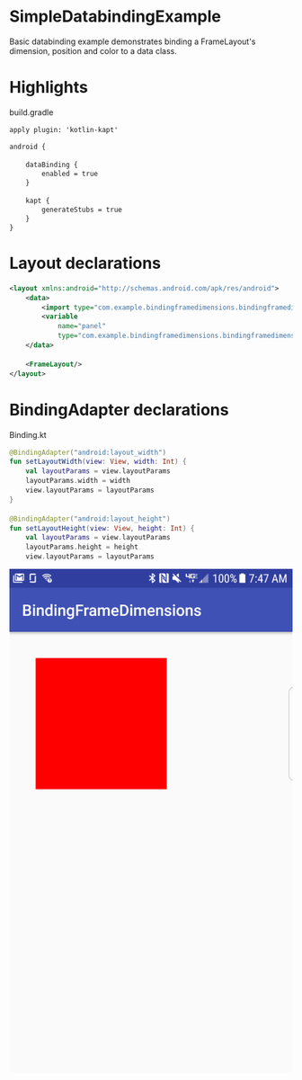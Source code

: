 # SimpleDatabindingExample

Basic databinding example demonstrates binding a FrameLayout's dimension, position and color to a data class.

# Highlights

build.gradle

```
apply plugin: 'kotlin-kapt'
```

```
android {

    dataBinding {
        enabled = true
    }

    kapt {
        generateStubs = true
    }
}
```

# Layout declarations
```xml
<layout xmlns:android="http://schemas.android.com/apk/res/android">
    <data>
        <import type="com.example.bindingframedimensions.bindingframedimensions.BindingKt"/>
        <variable
            name="panel"
            type="com.example.bindingframedimensions.bindingframedimensions.ContainerViewModel"/>
    </data>

    <FrameLayout/>
</layout>
```

# BindingAdapter declarations

Binding.kt
```kotlin
@BindingAdapter("android:layout_width")
fun setLayoutWidth(view: View, width: Int) {
    val layoutParams = view.layoutParams
    layoutParams.width = width
    view.layoutParams = layoutParams
}

@BindingAdapter("android:layout_height")
fun setLayoutHeight(view: View, height: Int) {
    val layoutParams = view.layoutParams
    layoutParams.height = height
    view.layoutParams = layoutParams
```

![app image](./images/device-2018-06-04-074731.png)